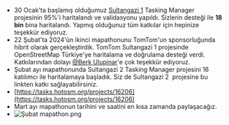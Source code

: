 - 30 Ocak'ta başlamış olduğumuz [Sultangazi 1](https://tasks.hotosm.org/projects/15997) Tasking Manager projesinin 95%'i haritalandı ve validasyonu yapıldı. Sizlerin desteği ile **18 bin** bina haritalandı. Yapmış olduğunuz tüm katkılar için hepinize teşekkür ediyoruz.
- 22 Şubat'ta 2024'ün ikinci mapathonunu TomTom'un sponsorluğunda hibrit olarak gerçekleştirdik. TomTom Sultangazi 1 projesinde OpenStreetMap Türkiye'ye haritalama ve doğrulama desteği verdi. Katkılarından dolayı [@Berk Ulupinar](mailto:berk.ulupinar@tomtom.com)'e çok teşekkür ediyoruz.
- Şubat ayı mapathonunda Sultangazi 2 Tasking Manager projesini 16 katılımcı ile haritalamaya başladık. Siz de Sultangazi 2  projesine bu linkten katkı sağlayabilirsiniz.
- [https://tasks.hotosm.org/projects/16206](https://tasks.hotosm.org/projects/16206)
- Mart ayı mapathonun tarihini ve saatini en kısa zamanda paylaşacağız.
- ![Şubat mapathon.png](../assets/Şubat_mapathon_1708870353973_0.png)